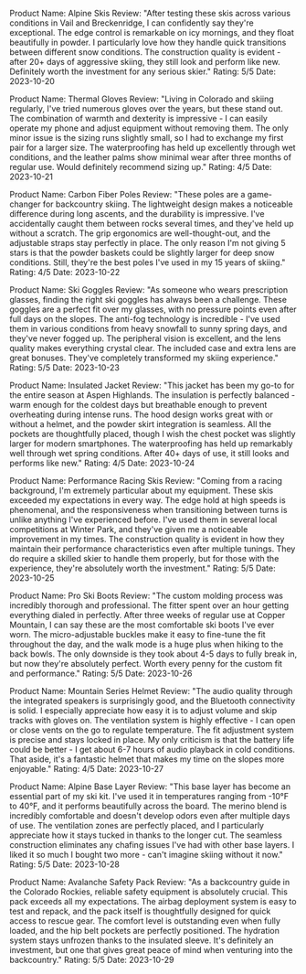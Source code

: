 Product Name: Alpine Skis
Review: "After testing these skis across various conditions in Vail and Breckenridge, I can confidently say they're exceptional. The edge control is remarkable on icy mornings, and they float beautifully in powder. I particularly love how they handle quick transitions between different snow conditions. The construction quality is evident - after 20+ days of aggressive skiing, they still look and perform like new. Definitely worth the investment for any serious skier."
Rating: 5/5
Date: 2023-10-20

Product Name: Thermal Gloves
Review: "Living in Colorado and skiing regularly, I've tried numerous gloves over the years, but these stand out. The combination of warmth and dexterity is impressive - I can easily operate my phone and adjust equipment without removing them. The only minor issue is the sizing runs slightly small, so I had to exchange my first pair for a larger size. The waterproofing has held up excellently through wet conditions, and the leather palms show minimal wear after three months of regular use. Would definitely recommend sizing up."
Rating: 4/5
Date: 2023-10-21

Product Name: Carbon Fiber Poles
Review: "These poles are a game-changer for backcountry skiing. The lightweight design makes a noticeable difference during long ascents, and the durability is impressive. I've accidentally caught them between rocks several times, and they've held up without a scratch. The grip ergonomics are well-thought-out, and the adjustable straps stay perfectly in place. The only reason I'm not giving 5 stars is that the powder baskets could be slightly larger for deep snow conditions. Still, they're the best poles I've used in my 15 years of skiing."
Rating: 4/5
Date: 2023-10-22

Product Name: Ski Goggles
Review: "As someone who wears prescription glasses, finding the right ski goggles has always been a challenge. These goggles are a perfect fit over my glasses, with no pressure points even after full days on the slopes. The anti-fog technology is incredible - I've used them in various conditions from heavy snowfall to sunny spring days, and they've never fogged up. The peripheral vision is excellent, and the lens quality makes everything crystal clear. The included case and extra lens are great bonuses. They've completely transformed my skiing experience."
Rating: 5/5
Date: 2023-10-23

Product Name: Insulated Jacket
Review: "This jacket has been my go-to for the entire season at Aspen Highlands. The insulation is perfectly balanced - warm enough for the coldest days but breathable enough to prevent overheating during intense runs. The hood design works great with or without a helmet, and the powder skirt integration is seamless. All the pockets are thoughtfully placed, though I wish the chest pocket was slightly larger for modern smartphones. The waterproofing has held up remarkably well through wet spring conditions. After 40+ days of use, it still looks and performs like new."
Rating: 4/5
Date: 2023-10-24

Product Name: Performance Racing Skis
Review: "Coming from a racing background, I'm extremely particular about my equipment. These skis exceeded my expectations in every way. The edge hold at high speeds is phenomenal, and the responsiveness when transitioning between turns is unlike anything I've experienced before. I've used them in several local competitions at Winter Park, and they've given me a noticeable improvement in my times. The construction quality is evident in how they maintain their performance characteristics even after multiple tunings. They do require a skilled skier to handle them properly, but for those with the experience, they're absolutely worth the investment."
Rating: 5/5
Date: 2023-10-25

Product Name: Pro Ski Boots
Review: "The custom molding process was incredibly thorough and professional. The fitter spent over an hour getting everything dialed in perfectly. After three weeks of regular use at Copper Mountain, I can say these are the most comfortable ski boots I've ever worn. The micro-adjustable buckles make it easy to fine-tune the fit throughout the day, and the walk mode is a huge plus when hiking to the back bowls. The only downside is they took about 4-5 days to fully break in, but now they're absolutely perfect. Worth every penny for the custom fit and performance."
Rating: 5/5
Date: 2023-10-26

Product Name: Mountain Series Helmet
Review: "The audio quality through the integrated speakers is surprisingly good, and the Bluetooth connectivity is solid. I especially appreciate how easy it is to adjust volume and skip tracks with gloves on. The ventilation system is highly effective - I can open or close vents on the go to regulate temperature. The fit adjustment system is precise and stays locked in place. My only criticism is that the battery life could be better - I get about 6-7 hours of audio playback in cold conditions. That aside, it's a fantastic helmet that makes my time on the slopes more enjoyable."
Rating: 4/5
Date: 2023-10-27

Product Name: Alpine Base Layer
Review: "This base layer has become an essential part of my ski kit. I've used it in temperatures ranging from -10°F to 40°F, and it performs beautifully across the board. The merino blend is incredibly comfortable and doesn't develop odors even after multiple days of use. The ventilation zones are perfectly placed, and I particularly appreciate how it stays tucked in thanks to the longer cut. The seamless construction eliminates any chafing issues I've had with other base layers. I liked it so much I bought two more - can't imagine skiing without it now."
Rating: 5/5
Date: 2023-10-28

Product Name: Avalanche Safety Pack
Review: "As a backcountry guide in the Colorado Rockies, reliable safety equipment is absolutely crucial. This pack exceeds all my expectations. The airbag deployment system is easy to test and repack, and the pack itself is thoughtfully designed for quick access to rescue gear. The comfort level is outstanding even when fully loaded, and the hip belt pockets are perfectly positioned. The hydration system stays unfrozen thanks to the insulated sleeve. It's definitely an investment, but one that gives great peace of mind when venturing into the backcountry."
Rating: 5/5
Date: 2023-10-29